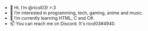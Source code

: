 - 👋 Hi, I’m @ricol03! >:3
- 👀 I’m interested in programming, tech, gaming, anime and music.
- 🌱 I’m currently learning HTML, C and C#.
- 📫 You can reach me on Discord. It's ricol03#4940.
